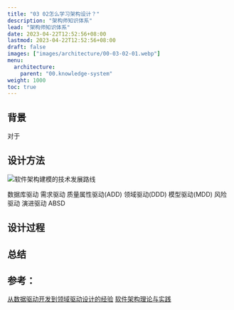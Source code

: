 ```yaml
---
title: "03 02怎么学习架构设计？"
description: "架构师知识体系"
lead: "架构师知识体系"
date: 2023-04-22T12:52:56+08:00
lastmod: 2023-04-22T12:52:56+08:00
draft: false
images: ["images/architecture/00-03-02-01.webp"]
menu:
  architecture:
    parent: "00.knowledge-system"
weight: 1000
toc: true
---
```


## 背景

对于

## 设计方法

![软件架构建模的技术发展路线](images/architecture/00-03-02-01.webp)

数据库驱动
需求驱动
质量属性驱动(ADD)
领域驱动(DDD)
模型驱动(MDD)
风险驱动
演进驱动
ABSD

## 设计过程

## 总结

## 参考：
[从数据驱动开发到领域驱动设计的经验](https://www.infoq.cn/article/2013/10/data-driven-to-ddd)
[软件架构理论与实践](http://images.china-pub.com/ebook8055001-8060000/8057273/ch01.pdf)
